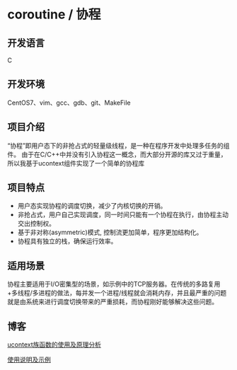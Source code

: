 # coroutine / 协程
## 开发语言
C
## 开发环境
CentOS7、vim、gcc、gdb、git、MakeFile
## 项目介绍
“协程”即用户态下的非抢占式的轻量级线程，是一种在程序开发中处理多任务的组件。
由于在C/C++中并没有引入协程这一概念，而大部分开源的库又过于重量，所以我基于ucontext组件实现了一个简单的协程库
## 项目特点
- 用户态实现协程的调度切换，减少了内核切换的开销。
- 非抢占式，用户自己实现调度，同一时间只能有一个协程在执行，由协程主动交出控制权。
- 基于非对称(asymmetric)模式, 控制流更加简单，程序更加结构化。
- 协程具有独立的栈，确保运行效率。
## 适用场景
协程主要适用于I/O密集型的场景，如示例中的TCP服务器。在传统的多路复用+多线程/多进程的做法，每并发一个进程/线程就会消耗内存，并且最严重的问题就是由系统来进行调度切换带来的严重损耗，而协程刚好能够解决这些问题。
## 博客
[ucontext族函数的使用及原理分析](https://github.com/Mrszhao112/MyProjects/blob/main/coroutine_c/doc/ucontext.md)

[使用说明及示例](https://github.com/Mrszhao112/MyProjects/blob/main/coroutine_c/doc/coroutine.md)
